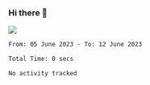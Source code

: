 ### Hi there 👋️

![](https://komarev.com/ghpvc/?username=Loner1024)

<!--START_SECTION:waka-->

```txt
From: 05 June 2023 - To: 12 June 2023

Total Time: 0 secs

No activity tracked
```

<!--END_SECTION:waka-->



